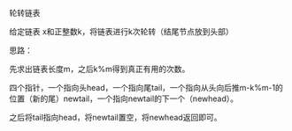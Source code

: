 轮转链表

给定链表 x和正整数k，将链表进行k次轮转（结尾节点放到头部）

思路：

先求出链表长度m，之后k%m得到真正有用的次数。

四个指针，一个指向头head，一个指向尾tail，一个指向从头向后推m-k%m-1的位置（新的尾）newtail，一个指向newtail的下一个（newhead）。

之后将tail指向head，将newtail置空，将newhead返回即可。